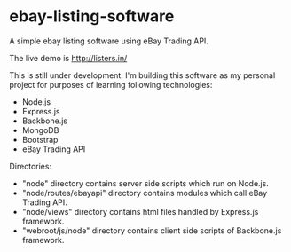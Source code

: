 ebay-listing-software
=====================

A simple ebay listing software using eBay Trading API.

The live demo is http://listers.in/

This is still under development.
I'm building this software as my personal project for purposes of learning following technologies:
- Node.js
- Express.js
- Backbone.js
- MongoDB
- Bootstrap
- eBay Trading API

Directories:
- "node" directory contains server side scripts which run on Node.js.
- "node/routes/ebayapi" directory contains modules which call eBay Trading API.
- "node/views" directory contains html files handled by Express.js framework.
- "webroot/js/node" directory contains client side scripts of Backbone.js framework.
